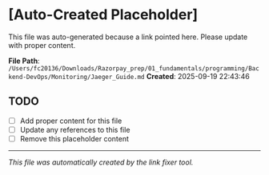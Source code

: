 # [Auto-Created Placeholder]

This file was auto-generated because a link pointed here.
Please update with proper content.

**File Path**: `/Users/fc20136/Downloads/Razorpay_prep/01_fundamentals/programming/Backend-DevOps/Monitoring/Jaeger_Guide.md`
**Created**: 2025-09-19 22:43:46

## TODO
- [ ] Add proper content for this file
- [ ] Update any references to this file
- [ ] Remove this placeholder content

---
*This file was automatically created by the link fixer tool.*
